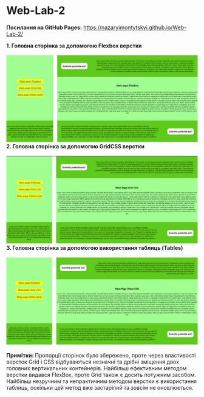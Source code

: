 # Web-Lab-2

<b>Посилання на GitHub Pages:</b> https://nazaryimontytskyi.github.io/Web-Lab-2/

<b>1. Головна сторінка за допомогою Flexbox верстки</b><br><br>
<img src = "images/flex-box.jpg">
<b>2. Головна сторінка за допомогою GridCSS верстки</b><br><br>
<img src = "images/grid-css.jpg">
<b>3. Головна сторінка за допомогою використання таблиць (Tables)</b><br><br>
<img src = "images/table-css.jpg">
<br><br>
<b>Примітки: </b>
Пропорції сторінок було збережено, проте через властивості версток Grid i CSS відбуваються незначні та дрібні зміщення двох головних вертикальних контейнерів.
Найбільш ефективним методом верстки видався FlexBox, проте Grid також є досить потужним засобом. Найбільш незручним та непрактичним методом верстки є використання таблиць, оскільки цей метод вже застарілий та зовсім не оновлюється.
